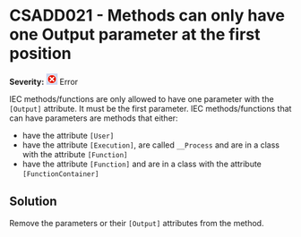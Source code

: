 # CSADD021 - Methods can only have one Output parameter at the first position

**Severity:** ![Error](../images/Error.png) Error

IEC methods/functions are only allowed to have one parameter with the `[Output]` attribute. It must be the first parameter.
IEC methods/functions that can have parameters are methods that either:

* have the attribute `[User]`
* have the attribute `[Execution]`, are called `__Process` and are in a class with the attribute `[Function]`
* have the attribute `[Function]` and are in a class with the attribute `[FunctionContainer]`

## Solution

Remove the parameters or their `[Output]` attributes from the method.